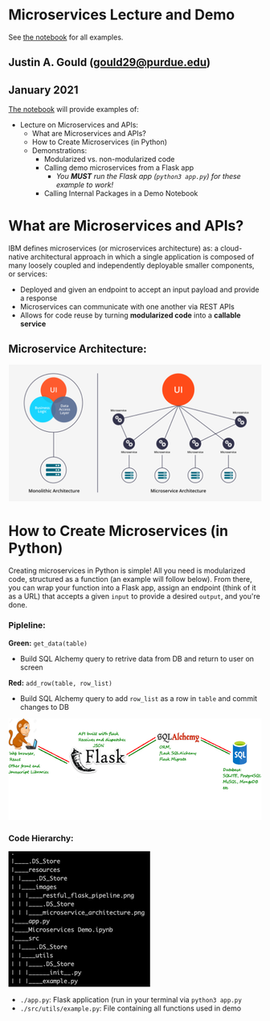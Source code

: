 # Microservices Lecture and Demo
See [the notebook](https://github.com/gouldju1/microservices-demo/blob/main/Microservices%20Demo.ipynb) for all examples.
## Justin A. Gould (gould29@purdue.edu)
## January 2021

[The notebook](https://github.com/gouldju1/microservices-demo/blob/main/Microservices%20Demo.ipynb) will provide examples of:
- Lecture on Microservices and APIs:
  - What are Microservices and APIs?
  - How to Create Microservices (in Python)
  - Demonstrations:
    - Modularized vs. non-modularized code
    - Calling demo microservices from a Flask app
      - _You **MUST** run the Flask app (`python3 app.py`) for these example to work!_
    - Calling Internal Packages in a Demo Notebook

# What are Microservices and APIs?

IBM defines microservices (or microservices architecture) as: a cloud-native architectural approach in which a single application is composed of many loosely coupled and independently deployable smaller components, or services:
 - Deployed and given an endpoint to accept an input payload and provide a response
 - Microservices can communicate with one another via REST APIs
 - Allows for code reuse by turning **modularized code** into a **callable service**

 ## Microservice Architecture:
![Microservice Architecture](./resources/images/microservice_architecture.png)

# How to Create Microservices (in Python)

Creating microservices in Python is simple! All you need is modularized code, structured as a function (an example will follow below). From there, you can wrap your function into a Flask app, assign an endpoint (think of it as a URL) that accepts a given `input` to provide a desired `output`, and you're done.

### Pipleline:
**Green:** `get_data(table)`
 - Build SQL Alchemy query to retrive data from DB and return to user on screen

**Red:** `add_row(table, row_list)`
 - Build SQL Alchemy query to add `row_list` as a row in `table` and commit changes to DB

![RESTful Flask Pipeline](./resources/images/restful_flask_pipeline.png)

### Code Hierarchy:
![Code Hierarchy](./resources/images/code_hierarchy.png)
- `./app.py`: Flask application (run in your terminal via `python3 app.py`
- `./src/utils/example.py`: File containing all functions used in demo